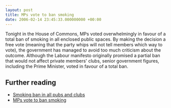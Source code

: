 ```yaml
---
layout: post
title: MPs vote to ban smoking
date: 2006-02-14 23:45:33.000000000 +00:00
---
```


Tonight in the House of Commons, MPs voted overwhelmingly in favour of a total ban of smoking in all enclosed public spaces. By making the decision a free vote (meaning that the party whips will not tell members which way to vote), the government has managed to avoid too much criticism about the outcome. Although the Labour manifesto originally promised a partial ban that would not affect private members' clubs, senior government figures, including the Prime Minister, voted in favour of a total ban.

## Further reading

 * [Smoking ban in all pubs and clubs](http://news.bbc.co.uk/1/hi/uk_politics/4709258.stm)
 * [MPs vote to ban smoking](http://www.theguardian.com/uk/2006/feb/14/smoking)

